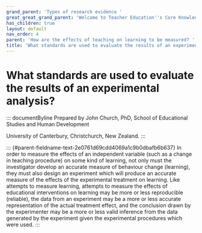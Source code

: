 ```yaml
---
grand_parent: 'Types of research evidence '
great_great_grand_parent: 'Welcome to Teacher Education''s Core Knowledge and Skills.'
has_children: true
layout: default
nav_order: 4
parent: 'How are the effects of teaching on learning to be measured? '
title: 'What standards are used to evaluate the results of an experimental analysis? '
---
```

# What standards are used to evaluate the results of an experimental analysis? 


::: documentByline
Prepared by John Church, PhD, School of Educational Studies and Human
Development

University of Canterbury, Christchurch, New Zealand.
:::

::: {#parent-fieldname-text-2e0761d69cdd4069a1c9b0dbafb6b637}
In order to measure the effects of an independent variable (such as a
change in teaching procedure) on some kind of learning, not only must
the investigator develop an accurate measure of behaviour change
(learning), they must also design an experiment which will produce an
accurate measure of the effects of the experimental treatment on
learning. Like attempts to measure learning, attempts to measure the
effects of educational interventions on learning may be more or less
reproducible (reliable), the data from an experiment may be a more or
less accurate representation of the actual treatment effect, and the
conclusion drawn by the experimenter may be a more or less valid
inference from the data generated by the experiment given the
experimental procedures which were used.
:::
